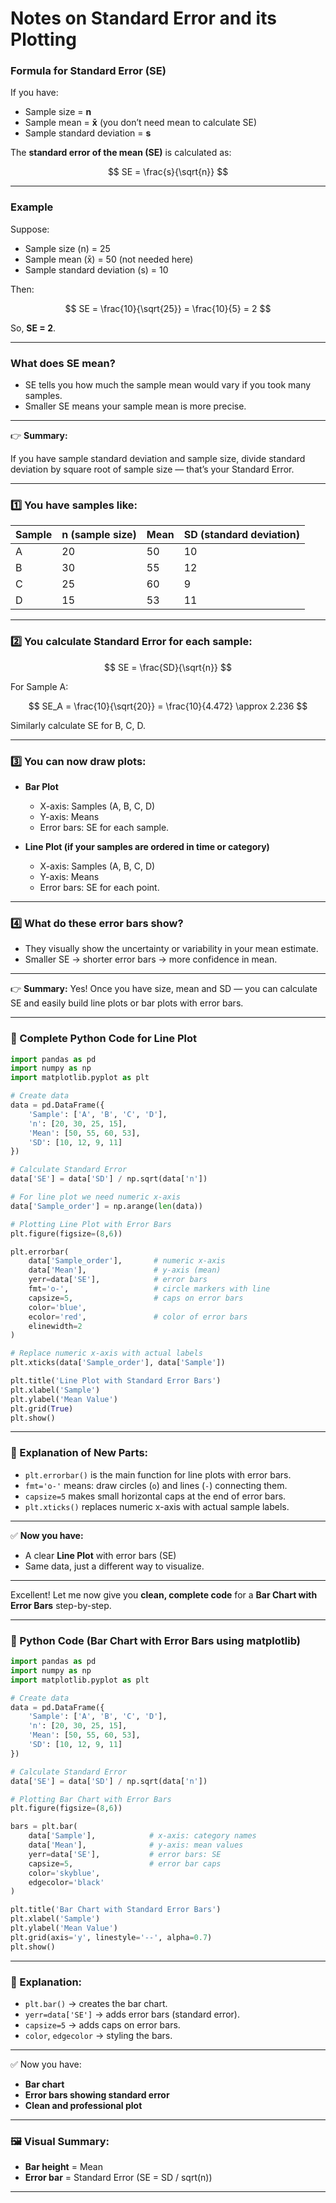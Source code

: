 # Notes on Standard Error and its Plotting

### Formula for Standard Error (SE)

If you have:

* Sample size = **n**
* Sample mean = **x̄** (you don’t need mean to calculate SE)
* Sample standard deviation = **s**

The **standard error of the mean (SE)** is calculated as:

$$
SE = \frac{s}{\sqrt{n}}
$$

---

### Example

Suppose:

* Sample size (n) = 25
* Sample mean (x̄) = 50 (not needed here)
* Sample standard deviation (s) = 10

Then:

$$
SE = \frac{10}{\sqrt{25}} = \frac{10}{5} = 2
$$

So, **SE = 2**.

---

### What does SE mean?

* SE tells you how much the sample mean would vary if you took many samples.
* Smaller SE means your sample mean is more precise.

---

👉 **Summary:**

If you have sample standard deviation and sample size, divide standard deviation by square root of sample size — that’s your Standard Error.

---

### 1️⃣ You have samples like:

| Sample | n (sample size) | Mean | SD (standard deviation) |
| ------ | --------------- | ---- | ----------------------- |
| A      | 20              | 50   | 10                      |
| B      | 30              | 55   | 12                      |
| C      | 25              | 60   | 9                       |
| D      | 15              | 53   | 11                      |

---

### 2️⃣ You calculate Standard Error for each sample:

$$
SE = \frac{SD}{\sqrt{n}}
$$

For Sample A:

$$
SE_A = \frac{10}{\sqrt{20}} = \frac{10}{4.472} \approx 2.236
$$

Similarly calculate SE for B, C, D.

---

### 3️⃣ You can now draw plots:

* **Bar Plot**

  * X-axis: Samples (A, B, C, D)
  * Y-axis: Means
  * Error bars: SE for each sample.

* **Line Plot (if your samples are ordered in time or category)**

  * X-axis: Samples (A, B, C, D)
  * Y-axis: Means
  * Error bars: SE for each point.

---

### 4️⃣ What do these error bars show?

* They visually show the uncertainty or variability in your mean estimate.
* Smaller SE → shorter error bars → more confidence in mean.

---

👉 **Summary:**
Yes! Once you have size, mean and SD — you can calculate SE and easily build line plots or bar plots with error bars.

---


### 🐍 Complete Python Code for Line Plot

```python
import pandas as pd
import numpy as np
import matplotlib.pyplot as plt

# Create data
data = pd.DataFrame({
    'Sample': ['A', 'B', 'C', 'D'],
    'n': [20, 30, 25, 15],
    'Mean': [50, 55, 60, 53],
    'SD': [10, 12, 9, 11]
})

# Calculate Standard Error
data['SE'] = data['SD'] / np.sqrt(data['n'])

# For line plot we need numeric x-axis
data['Sample_order'] = np.arange(len(data))

# Plotting Line Plot with Error Bars
plt.figure(figsize=(8,6))

plt.errorbar(
    data['Sample_order'],       # numeric x-axis
    data['Mean'],               # y-axis (mean)
    yerr=data['SE'],            # error bars
    fmt='o-',                   # circle markers with line
    capsize=5,                  # caps on error bars
    color='blue', 
    ecolor='red',               # color of error bars
    elinewidth=2
)

# Replace numeric x-axis with actual labels
plt.xticks(data['Sample_order'], data['Sample'])

plt.title('Line Plot with Standard Error Bars')
plt.xlabel('Sample')
plt.ylabel('Mean Value')
plt.grid(True)
plt.show()
```

---

### 🔎 Explanation of New Parts:

* `plt.errorbar()` is the main function for line plots with error bars.
* `fmt='o-'` means: draw circles (`o`) and lines (`-`) connecting them.
* `capsize=5` makes small horizontal caps at the end of error bars.
* `plt.xticks()` replaces numeric x-axis with actual sample labels.

---

✅ **Now you have:**

* A clear **Line Plot** with error bars (SE)
* Same data, just a different way to visualize.

---

Excellent! Let me now give you **clean, complete code** for a **Bar Chart with Error Bars** step-by-step.

---

### 🐍 Python Code (Bar Chart with Error Bars using matplotlib)

```python
import pandas as pd
import numpy as np
import matplotlib.pyplot as plt

# Create data
data = pd.DataFrame({
    'Sample': ['A', 'B', 'C', 'D'],
    'n': [20, 30, 25, 15],
    'Mean': [50, 55, 60, 53],
    'SD': [10, 12, 9, 11]
})

# Calculate Standard Error
data['SE'] = data['SD'] / np.sqrt(data['n'])

# Plotting Bar Chart with Error Bars
plt.figure(figsize=(8,6))

bars = plt.bar(
    data['Sample'],            # x-axis: category names
    data['Mean'],              # y-axis: mean values
    yerr=data['SE'],           # error bars: SE
    capsize=5,                 # error bar caps
    color='skyblue', 
    edgecolor='black'
)

plt.title('Bar Chart with Standard Error Bars')
plt.xlabel('Sample')
plt.ylabel('Mean Value')
plt.grid(axis='y', linestyle='--', alpha=0.7)
plt.show()
```

---

### 🔎 Explanation:

* `plt.bar()` → creates the bar chart.
* `yerr=data['SE']` → adds error bars (standard error).
* `capsize=5` → adds caps on error bars.
* `color`, `edgecolor` → styling the bars.

---

✅ Now you have:

* **Bar chart**
* **Error bars showing standard error**
* **Clean and professional plot**

---

### 🖼 Visual Summary:

* **Bar height** = Mean
* **Error bar** = Standard Error (SE = SD / sqrt(n))

---

